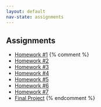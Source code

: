 ```yaml
---
layout: default
nav-state: assignments
---
```


## Assignments

* [Homework #1](homework/01.html) 
{% comment %}
* [Homework #2](homework/02.html) 
* [Homework #3](homework/03.html) 
* [Homework #4](homework/04.html) 
* [Homework #5](homework/05.html) 
* [Homework #6](homework/06.html) 
* [Homework #7](homework/07.html) 
* [Final Project](final-project.html) 
{% endcomment %}
